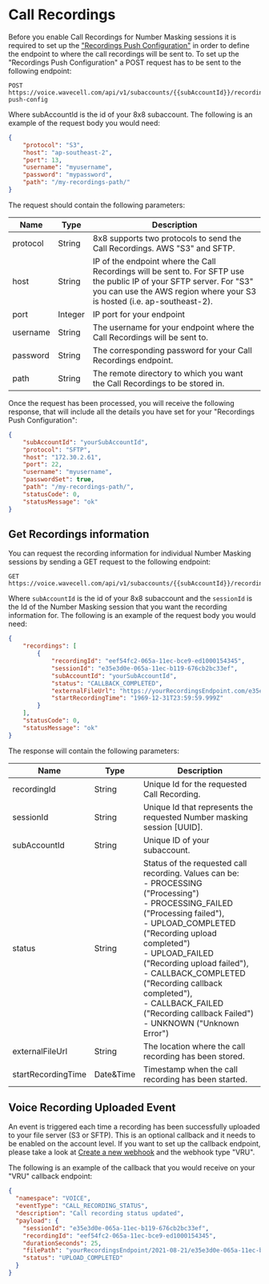 # Call Recordings

Before you enable Call Recordings for Number Masking sessions it is required to set up the ["Recordings Push Configuration"](/connect/reference/create-a-new-recording-push-config) in order to define the endpoint to where the call recordings will be sent to. To set up the "Recordings Push Configuration" a POST request has to be sent to the following endpoint:

```text
POST https://voice.wavecell.com/api/v1/subaccounts/{{subAccountId}}/recording-push-config

```

Where subAccountId is the id of your 8x8 subaccount. The following is an example of the request body you would need:

```json
{
    "protocol": "S3",
    "host": "ap-southeast-2",
    "port": 13,
    "username": "myusername",
    "password": "mypassword",
    "path": "/my-recordings-path/"
}

```

The request should contain the following parameters:

| Name | Type | Description |
| --- | --- | --- |
| protocol | String | 8x8 supports two protocols to send the Call Recordings. AWS "S3" and SFTP. |
| host | String | IP of the endpoint where the Call Recordings will be sent to. For SFTP use the public IP of your SFTP server. For "S3" you can use the AWS region where your S3 is hosted (i.e. ap-southeast-2). |
| port | Integer | IP port for your endpoint |
| username | String | The username for your endpoint where the Call Recordings will be sent to. |
| password | String | The corresponding password for your Call Recordings endpoint. |
| path | String | The remote directory to which you want the Call Recordings to be stored in. |

Once the request has been processed, you will receive the following response, that will include all the details you have set for your "Recordings Push Configuration":

```json
{
    "subAccountId": "yourSubAccountId",
    "protocol": "SFTP",
    "host": "172.30.2.61",
    "port": 22,
    "username": "myusername",
    "passwordSet": true,
    "path": "/my-recordings-path/",
    "statusCode": 0,
    "statusMessage": "ok"
}

```

## Get Recordings information

You can request the recording information for individual Number Masking sessions by sending a GET request to the following endpoint:

```text
GET https://voice.wavecell.com/api/v1/subaccounts/{{subAccountId}}/recordings/{{sessionId}}

```

Where `subAccountId` is the id of your 8x8 subaccount and the `sessionId` is the Id of the Number Masking session that you want the recording information for. The following is an example of the request body you would need:

```json
{
    "recordings": [
        {
            "recordingId": "eef54fc2-065a-11ec-bce9-ed1000154345",
            "sessionId": "e35e3d0e-065a-11ec-b119-676cb2bc33ef",
            "subAccountId": "yourSubAccountId",
            "status": "CALLBACK_COMPLETED",
            "externalFileUrl": "https://yourRecordingsEndpoint.com/e35e3d0e-065a-11ec-b119-676cb2bc33ef/eef54fc2-065a-11ec-bce9-ed1000154345_2021-08-26T10%3A46%3A56.535Z.mp3",
            "startRecordingTime": "1969-12-31T23:59:59.999Z"
        }
    ],
    "statusCode": 0,
    "statusMessage": "ok"
}

```

The response will contain the following parameters:

| Name | Type | Description |
| --- | --- | --- |
| recordingId | String | Unique Id for the requested Call Recording. |
| sessionId | String | Unique Id that represents the requested Number masking session [UUID]. |
| subAccountId | String | Unique ID of your subaccount. |
| status | String | Status of the requested call recording. Values can be:<br>- PROCESSING ("Processing")<br>- PROCESSING\_FAILED ("Processing failed"),<br>- UPLOAD\_COMPLETED ("Recording upload completed")<br>- UPLOAD\_FAILED ("Recording upload failed"),<br>- CALLBACK\_COMPLETED ("Recording callback completed"),<br>- CALLBACK\_FAILED ("Recording callback Failed")<br>- UNKNOWN ("Unknown Error") |
| externalFileUrl | String | The location where the call recording has been stored. |
| startRecordingTime | Date&Time | Timestamp when the call recording has been started. |

## Voice Recording Uploaded Event

An event is triggered each time a recording has been successfully uploaded to your file server (S3 or SFTP). This is an optional callback and it needs to be enabled on the account level. If you want to set up the callback endpoint, please take a look at [Create a new webhook](/connect/reference/create-a-new-webhook) and the webhook type "VRU".

The following is an example of the callback that you would receive on your "VRU" callback endpoint:

```json
{
  "namespace": "VOICE",
  "eventType": "CALL_RECORDING_STATUS",
  "description": "Call recording status updated",
  "payload": {
    "sessionId": "e35e3d0e-065a-11ec-b119-676cb2bc33ef",
    "recordingId": "eef54fc2-065a-11ec-bce9-ed1000154345",
    "durationSeconds": 25,
    "filePath": "yourRecordingsEndpoint/2021-08-21/e35e3d0e-065a-11ec-b119-676cb2bc33ef/eef54fc2-065a-11ec-bce9-ed1000154345_2021-08-20T16:51:01.703Z.mp3",
    "status": "UPLOAD_COMPLETED"
  }
}

```
